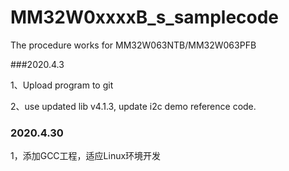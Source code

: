 # MM32W0xxxxB_s_samplecode

The procedure works for MM32W063NTB/MM32W063PFB

###2020.4.3

1、Upload program to git

2、use updated lib v4.1.3, update i2c demo reference code.

### 2020.4.30
1，添加GCC工程，适应Linux环境开发
